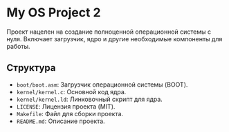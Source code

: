 # My OS Project 2

Проект нацелен на создание полноценной операционной системы с нуля. Включает загрузчик, ядро и другие необходимые компоненты для работы.

## Структура

- `boot/boot.asm`: Загрузчик операционной системы (BOOT).
- `kernel/kernel.c`: Основной код ядра.
- `kernel/kernel.ld`: Линковочный скрипт для ядра.
- `LICENSE`: Лицензия проекта (MIT).
- `Makefile`: Файл для сборки проекта.
- `README.md`: Описание проекта.